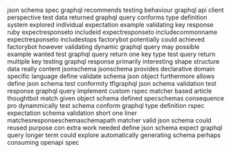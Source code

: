json schema spec graphql recommends testing behaviour graphql api client perspective test data returned graphql query conforms type definition system explored individual expectation example validating key response ruby expectresponseto includeid expectresponseto includecommonname expectresponseto includestops factorybot potentially could achieved factorybot however validating dynamic graphql query may possible example wanted test graphql query return one key type test query return multiple key testing graphql response primarily interesting shape structure data really content jsonschema jsonschema provides declarative domain specific language define validate schema json object furthermore allows define json schema test conformity tflgraphql json schema validation test response graphql query implement custom rspec matcher based article thoughtbot match given object schema defined specschemas consequence pro dynammically test schema conform graphql type definition rspec expectation schema validation short one liner matchesresponseschemaschemapath matcher valid json schema could reused purpose con extra work needed define json schema expect graphql query longer term could explore automatically generating schema perhaps consuming openapi spec
